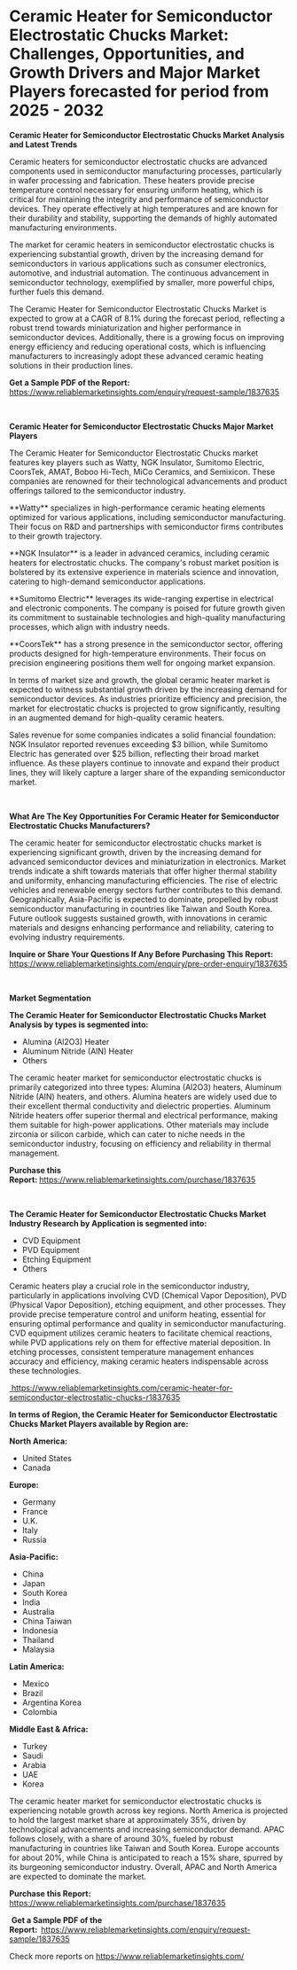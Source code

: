 <p><h1>Ceramic Heater for Semiconductor Electrostatic Chucks Market: Challenges, Opportunities, and Growth Drivers and Major Market Players forecasted for period from 2025 - 2032</h1></p><p><strong>Ceramic Heater for Semiconductor Electrostatic Chucks Market Analysis and Latest Trends</strong></p>
<p><p>Ceramic heaters for semiconductor electrostatic chucks are advanced components used in semiconductor manufacturing processes, particularly in wafer processing and fabrication. These heaters provide precise temperature control necessary for ensuring uniform heating, which is critical for maintaining the integrity and performance of semiconductor devices. They operate effectively at high temperatures and are known for their durability and stability, supporting the demands of highly automated manufacturing environments.</p><p>The market for ceramic heaters in semiconductor electrostatic chucks is experiencing substantial growth, driven by the increasing demand for semiconductors in various applications such as consumer electronics, automotive, and industrial automation. The continuous advancement in semiconductor technology, exemplified by smaller, more powerful chips, further fuels this demand. </p><p>The Ceramic Heater for Semiconductor Electrostatic Chucks Market is expected to grow at a CAGR of 8.1% during the forecast period, reflecting a robust trend towards miniaturization and higher performance in semiconductor devices. Additionally, there is a growing focus on improving energy efficiency and reducing operational costs, which is influencing manufacturers to increasingly adopt these advanced ceramic heating solutions in their production lines.</p></p>
<p><strong>Get a Sample PDF of the Report:&nbsp;</strong> <a href="https://www.reliablemarketinsights.com/enquiry/request-sample/1837635?utm_campaign=1937&utm_medium=2&utm_source=Github&utm_content=ia&utm_term=13022025&utm_id=ceramic-heater-for-semiconductor-electrostatic-chucks">https://www.reliablemarketinsights.com/enquiry/request-sample/1837635</a></p>
<p>&nbsp;</p>
<p><strong>Ceramic Heater for Semiconductor Electrostatic Chucks Major Market Players</strong></p>
<p><p>The Ceramic Heater for Semiconductor Electrostatic Chucks market features key players such as Watty, NGK Insulator, Sumitomo Electric, CoorsTek, AMAT, Boboo Hi-Tech, MiCo Ceramics, and Semixicon. These companies are renowned for their technological advancements and product offerings tailored to the semiconductor industry.</p><p>**Watty** specializes in high-performance ceramic heating elements optimized for various applications, including semiconductor manufacturing. Their focus on R&D and partnerships with semiconductor firms contributes to their growth trajectory.</p><p>**NGK Insulator** is a leader in advanced ceramics, including ceramic heaters for electrostatic chucks. The company's robust market position is bolstered by its extensive experience in materials science and innovation, catering to high-demand semiconductor applications.</p><p>**Sumitomo Electric** leverages its wide-ranging expertise in electrical and electronic components. The company is poised for future growth given its commitment to sustainable technologies and high-quality manufacturing processes, which align with industry needs.</p><p>**CoorsTek** has a strong presence in the semiconductor sector, offering products designed for high-temperature environments. Their focus on precision engineering positions them well for ongoing market expansion.</p><p>In terms of market size and growth, the global ceramic heater market is expected to witness substantial growth driven by the increasing demand for semiconductor devices. As industries prioritize efficiency and precision, the market for electrostatic chucks is projected to grow significantly, resulting in an augmented demand for high-quality ceramic heaters.</p><p>Sales revenue for some companies indicates a solid financial foundation: NGK Insulator reported revenues exceeding $3 billion, while Sumitomo Electric has generated over $25 billion, reflecting their broad market influence. As these players continue to innovate and expand their product lines, they will likely capture a larger share of the expanding semiconductor market.</p></p>
<p>&nbsp;</p>
<p><strong>What Are The Key Opportunities For Ceramic Heater for Semiconductor Electrostatic Chucks Manufacturers?</strong></p>
<p><p>The ceramic heater for semiconductor electrostatic chucks market is experiencing significant growth, driven by the increasing demand for advanced semiconductor devices and miniaturization in electronics. Market trends indicate a shift towards materials that offer higher thermal stability and uniformity, enhancing manufacturing efficiencies. The rise of electric vehicles and renewable energy sectors further contributes to this demand. Geographically, Asia-Pacific is expected to dominate, propelled by robust semiconductor manufacturing in countries like Taiwan and South Korea. Future outlook suggests sustained growth, with innovations in ceramic materials and designs enhancing performance and reliability, catering to evolving industry requirements.</p></p>
<p><strong>Inquire or Share Your Questions If Any Before Purchasing This Report:</strong> <a href="https://www.reliablemarketinsights.com/enquiry/pre-order-enquiry/1837635?utm_campaign=1937&utm_medium=2&utm_source=Github&utm_content=ia&utm_term=13022025&utm_id=ceramic-heater-for-semiconductor-electrostatic-chucks">https://www.reliablemarketinsights.com/enquiry/pre-order-enquiry/1837635</a></p>
<p>&nbsp;</p>
<p><strong>Market Segmentation</strong></p>
<p><strong>The Ceramic Heater for Semiconductor Electrostatic Chucks Market Analysis by types is segmented into:</strong></p>
<p><ul><li>Alumina (Al2O3) Heater</li><li>Aluminum Nitride (AlN) Heater</li><li>Others</li></ul></p>
<p><p>The ceramic heater market for semiconductor electrostatic chucks is primarily categorized into three types: Alumina (Al2O3) heaters, Aluminum Nitride (AlN) heaters, and others. Alumina heaters are widely used due to their excellent thermal conductivity and dielectric properties. Aluminum Nitride heaters offer superior thermal and electrical performance, making them suitable for high-power applications. Other materials may include zirconia or silicon carbide, which can cater to niche needs in the semiconductor industry, focusing on efficiency and reliability in thermal management.</p></p>
<p><strong>Purchase this Report:&nbsp;</strong><a href="https://www.reliablemarketinsights.com/purchase/1837635?utm_campaign=1937&utm_medium=2&utm_source=Github&utm_content=ia&utm_term=13022025&utm_id=ceramic-heater-for-semiconductor-electrostatic-chucks">https://www.reliablemarketinsights.com/purchase/1837635</a></p>
<p>&nbsp;</p>
<p><strong>The Ceramic Heater for Semiconductor Electrostatic Chucks Market Industry Research by Application is segmented into:</strong></p>
<p><ul><li>CVD Equipment</li><li>PVD Equipment</li><li>Etching Equipment</li><li>Others</li></ul></p>
<p><p>Ceramic heaters play a crucial role in the semiconductor industry, particularly in applications involving CVD (Chemical Vapor Deposition), PVD (Physical Vapor Deposition), etching equipment, and other processes. They provide precise temperature control and uniform heating, essential for ensuring optimal performance and quality in semiconductor manufacturing. CVD equipment utilizes ceramic heaters to facilitate chemical reactions, while PVD applications rely on them for effective material deposition. In etching processes, consistent temperature management enhances accuracy and efficiency, making ceramic heaters indispensable across these technologies.</p></p>
<p><a href="https://www.reliablemarketinsights.com/ceramic-heater-for-semiconductor-electrostatic-chucks-r1837635?utm_campaign=1937&utm_medium=2&utm_source=Github&utm_content=ia&utm_term=13022025&utm_id=ceramic-heater-for-semiconductor-electrostatic-chucks">&nbsp;https://www.reliablemarketinsights.com/ceramic-heater-for-semiconductor-electrostatic-chucks-r1837635</a></p>
<p><strong>In terms of Region, the Ceramic Heater for Semiconductor Electrostatic Chucks Market Players available by Region are:</strong></p>
<p>
    <p> <strong> North America: </strong>
        <ul>
            <li>United States</li>
            <li>Canada</li>
        </ul>
        </p> 
    <p> <strong> Europe: </strong>
        <ul>
            <li>Germany</li>
            <li>France</li>
            <li>U.K.</li>
            <li>Italy</li>
            <li>Russia</li>
        </ul>
        </p> 
    <p> <strong> Asia-Pacific: </strong>
        <ul>
            <li>China</li>
            <li>Japan</li>
            <li>South Korea</li>
            <li>India</li>
            <li>Australia</li>
            <li>China Taiwan</li>
            <li>Indonesia</li>
            <li>Thailand</li>
            <li>Malaysia</li>
        </ul>
        </p> 
    <p> <strong> Latin America: </strong>
        <ul>
            <li>Mexico</li>
            <li>Brazil</li>
            <li>Argentina Korea</li>
            <li>Colombia</li>
        </ul>
        </p> 
    <p> <strong> Middle East & Africa: </strong>
        <ul>
            <li>Turkey</li>
            <li>Saudi</li>
            <li>Arabia</li>
            <li>UAE</li>
            <li>Korea</li>
        </ul>
    </p>
    </p>
<p><p>The ceramic heater market for semiconductor electrostatic chucks is experiencing notable growth across key regions. North America is projected to hold the largest market share at approximately 35%, driven by technological advancements and increasing semiconductor demand. APAC follows closely, with a share of around 30%, fueled by robust manufacturing in countries like Taiwan and South Korea. Europe accounts for about 20%, while China is anticipated to reach a 15% share, spurred by its burgeoning semiconductor industry. Overall, APAC and North America are expected to dominate the market.</p></p>
<p><strong>Purchase this Report: </strong><a href="https://www.reliablemarketinsights.com/purchase/1837635?utm_campaign=1937&utm_medium=2&utm_source=Github&utm_content=ia&utm_term=13022025&utm_id=ceramic-heater-for-semiconductor-electrostatic-chucks">https://www.reliablemarketinsights.com/purchase/1837635</a></p>
<p>&nbsp;<strong>Get a Sample PDF of the Report:&nbsp;&nbsp;</strong><a href="https://www.reliablemarketinsights.com/enquiry/request-sample/1837635?utm_campaign=1937&utm_medium=2&utm_source=Github&utm_content=ia&utm_term=13022025&utm_id=ceramic-heater-for-semiconductor-electrostatic-chucks">https://www.reliablemarketinsights.com/enquiry/request-sample/1837635</a></p>
<p><strong></strong></p>
<p>Check more reports on <a href="https://www.reliablemarketinsights.com/?utm_campaign=1937&utm_medium=2&utm_source=Github&utm_content=ia&utm_term=13022025&utm_id=ceramic-heater-for-semiconductor-electrostatic-chucks">https://www.reliablemarketinsights.com/</a></p>
